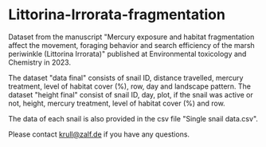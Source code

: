 # Littorina-Irrorata-fragmentation

Dataset from the manuscript "Mercury exposure and habitat fragmentation affect the movement, foraging behavior and search efficiency of the marsh periwinkle (Littorina Irrorata)" published at Environmental toxicology and Chemistry in 2023.

The dataset "data final" consists of snail ID, distance travelled, mercury treatment, level of habitat cover (%), row, day and landscape pattern. The dataset "height final" consist of snail ID, day, plot, if the snail was active or not, height, mercury treatment, level of habitat cover (%) and row. 

The data of each snail is also provided in the csv file "Single snail data.csv".

Please contact krull@zalf.de if you have any questions.
